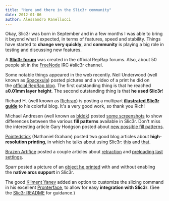 ```yaml
---
title: "Here and there in the Slic3r community"
date: 2012-01-06
author: Alessandro Ranellucci
---
```


Okay, Slic3r was born in September and in a few months I was able to bring it beyond what I expected, in terms of features, speed and stability. Things have started to **change very quickly**, and **community** is playing a big role in testing and discussing new features.

A [**Slic3r forum**](https://forums.reprap.org/list.php?263) was created in the official RepRap forums. Also, about 50 people sit in the [FreeNode](https://webchat.freenode.net/) IRC #slic3r channel.

Some notable things appeared in the web recently. Neil Underwood (well known as [Spacexula](http://repraplogphase.blogspot.com/)) posted pictures and a video of a print he did on the [official RepRap blog](http://blog.reprap.org/2011/12/001-layer-height-on-prusa-mendel.html). The first outstanding thing is that he reached a**0.01mm layer height**. The second outstanding thing is that **he used Slic3r**!

Richard H. (well known as [Richrap](http://richrap.blogspot.com/)) is posting a multipart [**illustrated Slic3r guide**](http://richrap.blogspot.com/2012/01/slic3r-is-nicer-part-1-settings-and.html) to his colorful blog. It's a very good work, so thank you Rich!

Michael Andresen (well known as [blddk](http://captain-slow.dk/)) posted [some screenshots](http://captain-slow.dk/2011/12/29/slic3r-fill-options/http://captain-slow.dk/2011/12/29/slic3r-fill-options/) to show differences between the various **fill patterns** available in Slic3r. Don't miss the interesting article Gary Hodgson posted about [new possible fill patterns](http://garyhodgson.com/reprap/2012/01/thoughts-on-fill-algorithms/).

[Pointedstick](http://techpaladin.com/) (Nathaniel Graham) posted two good blog articles about **high-resolution printing**, in which he talks about using Slic3r: [this](http://techpaladin.com/2011/11/21/getting-all-the-pieces-to-fit-together/) and [that](http://techpaladin.com/2011/12/21/nathaniels-guide-to-high-detail-printing/).

[Brazen Artifice](http://brazenartifice.wordpress.com/) posted a couple articles about [retraction](http://brazenartifice.wordpress.com/2011/12/31/retraction-solution-with-marlin-pronterface-and-slic3r/) and [preloading last settings](http://brazenartifice.wordpress.com/2011/12/05/teaching-slic3r-to-remember-your-settings/).

Sparr posted a picture of an [object he printed](http://blog.freesideatlanta.org/2011/12/reprap-firmware-comparison-smoother.html) with and without enabling the **native arcs support** in Slic3r.

The good [Kliment Yanev](https://github.com/kliment) added an option to customize the slicing command in his excellent [Pronterface](https://github.com/kliment/Printrun), to allow for easy **integration with Slic3r**. (See the [Slic3r README](https://github.com/alexrj/Slic3r/blob/master/README.markdown) for guidance.)
